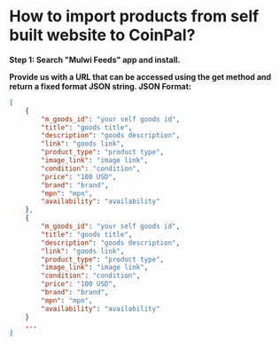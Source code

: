 # How to import products from self built website to CoinPal?

**Step 1: Search "Mulwi Feeds" app and install.**


**Provide us with a URL that can be accessed using the get method and return a fixed format JSON string.</h3>
          JSON Format:**
          
```JSON DECODED
[
    {
        "m_goods_id": "your self goods id",
        "title": "goods title",
        "description": "goods description",
        "link": "goods link",
        "product_type": "product type",
        "image_link": "image link",
        "condition": "condition",
        "price": "100 USD",
        "brand": "brand",
        "mpn": "mpn",
        "availability": "availability"
    },
    {
        "m_goods_id": "your self goods id",
        "title": "goods title",
        "description": "goods description",
        "link": "goods link",
        "product_type": "product type",
        "image_link": "image link",
        "condition": "condition",
        "price": "100 USD",
        "brand": "brand",
        "mpn": "mpn",
        "availability": "availability"
    }
    ...
]
```

